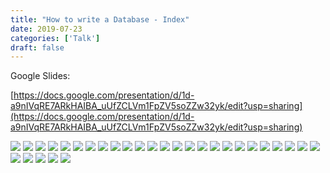 ```yaml
---
title: "How to write a Database - Index"
date: 2019-07-23
categories: ['Talk']
draft: false
---
```


Google Slides: 

[https://docs.google.com/presentation/d/1d-a9nIVqRE7ARkHAIBA_uUfZCLVm1FpZV5soZZw32yk/edit?usp=sharing](https://docs.google.com/presentation/d/1d-a9nIVqRE7ARkHAIBA_uUfZCLVm1FpZV5soZZw32yk/edit?usp=sharing)

![](/images/how-to-write-a-database-index/0001.jpg)
![](/images/how-to-write-a-database-index/0002.jpg)
![](/images/how-to-write-a-database-index/0003.jpg)
![](/images/how-to-write-a-database-index/0004.jpg)
![](/images/how-to-write-a-database-index/0005.jpg)
![](/images/how-to-write-a-database-index/0006.jpg)
![](/images/how-to-write-a-database-index/0007.jpg)
![](/images/how-to-write-a-database-index/0008.jpg)
![](/images/how-to-write-a-database-index/0009.jpg)
![](/images/how-to-write-a-database-index/0010.jpg)
![](/images/how-to-write-a-database-index/0011.jpg)
![](/images/how-to-write-a-database-index/0012.jpg)
![](/images/how-to-write-a-database-index/0013.jpg)
![](/images/how-to-write-a-database-index/0014.jpg)
![](/images/how-to-write-a-database-index/0015.jpg)
![](/images/how-to-write-a-database-index/0016.jpg)
![](/images/how-to-write-a-database-index/0017.jpg)
![](/images/how-to-write-a-database-index/0018.jpg)
![](/images/how-to-write-a-database-index/0019.jpg)
![](/images/how-to-write-a-database-index/0020.jpg)
![](/images/how-to-write-a-database-index/0021.jpg)
![](/images/how-to-write-a-database-index/0022.jpg)
![](/images/how-to-write-a-database-index/0023.jpg)
![](/images/how-to-write-a-database-index/0024.jpg)
![](/images/how-to-write-a-database-index/0025.jpg)
![](/images/how-to-write-a-database-index/0026.jpg)
![](/images/how-to-write-a-database-index/0027.jpg)
![](/images/how-to-write-a-database-index/0028.jpg)
![](/images/how-to-write-a-database-index/0029.jpg)
![](/images/how-to-write-a-database-index/0030.jpg)


